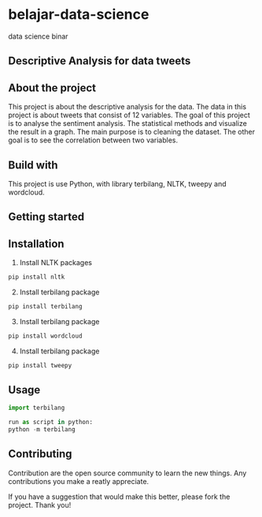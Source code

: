 # belajar-data-science
data science binar

## Descriptive Analysis for data tweets

## About the project

This project is about the descriptive analysis for the data. The data in this project is about tweets that consist of 12 variables. The goal of this project is to analyse the sentiment analysis. The statistical methods and visualize the result in a graph. The main purpose is to cleaning the dataset. The other goal is to see the correlation between two variables.

## Build with 

This project is use Python, with library terbilang, NLTK, tweepy and wordcloud.

## Getting started

## Installation

1. Install NLTK packages
```bash
pip install nltk 
```
2. Install terbilang package
```bash
pip install terbilang
```
3. Install terbilang package
```bash
pip install wordcloud
```
4. Install terbilang package
```bash
pip install tweepy
```


## Usage

```python
import terbilang

run as script in python:
python -m terbilang
```

## Contributing

Contribution are the open source community to learn the new things. Any contributions you make a reatly appreciate.

If you have a suggestion that would make this better, please fork the project.
Thank you!
